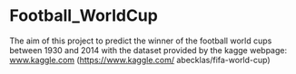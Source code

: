 # Football_WorldCup
The aim of this project to predict the winner of the football  world cups between 1930 and 2014 with the dataset provided by the kagge webpage: www.kaggle.com (https://www.kaggle.com/ abecklas/fifa-world-cup)
